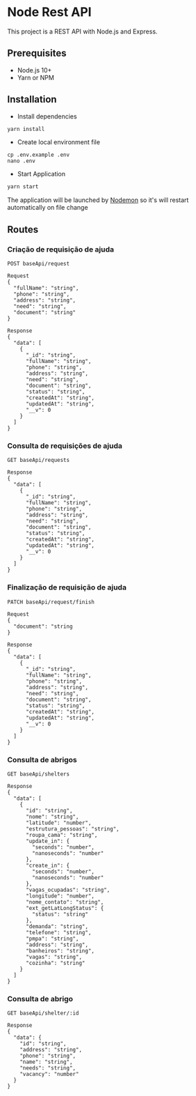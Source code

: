 # Node Rest API

This project is a REST API with Node.js and Express.

## Prerequisites
- Node.js 10+
- Yarn or NPM

## Installation
- Install dependencies
```bash
yarn install
```
- Create local environment file
```shell
cp .env.example .env
nano .env
```
- Start Application
```bash
yarn start
```
The application will be launched by [Nodemon](https://nodemon.com) so it's will restart automatically on file change

## Routes
### Criação de requisição de ajuda
```
POST baseApi/request

Request
{
  "fullName": "string",
  "phone": "string",
  "address": "string",
  "need": "string",
  "document": "string"
}

Response
{
  "data": [
    {
      "_id": "string",
      "fullName": "string",
      "phone": "string",
      "address": "string",
      "need": "string",
      "document": "string",
      "status": "string",
      "createdAt": "string",
      "updatedAt": "string",
      "__v": 0
    }
  ]
}
```
 
### Consulta de requisições de ajuda
```
GET baseApi/requests

Response
{
  "data": [
    {
      "_id": "string",
      "fullName": "string",
      "phone": "string",
      "address": "string",
      "need": "string",
      "document": "string",
      "status": "string",
      "createdAt": "string",
      "updatedAt": "string",
      "__v": 0
    }
  ]
}
```
### Finalização de requisição de ajuda
```
PATCH baseApi/request/finish

Request
{
  "document": "string
}

Response
{
  "data": [
    {
      "_id": "string",
      "fullName": "string",
      "phone": "string",
      "address": "string",
      "need": "string",
      "document": "string",
      "status": "string",
      "createdAt": "string",
      "updatedAt": "string",
      "__v": 0
    }
  ]
}
```

### Consulta de abrigos
```
GET baseApi/shelters

Response
{
  "data": [
    {
      "id": "string",
      "nome": "string",
      "latitude": "number",
      "estrutura_pessoas": "string",
      "roupa_cama": "string",
      "update_in": {
        "seconds": "number",
        "nanoseconds": "number"
      },
      "create_in": {
        "seconds": "number",
        "nanoseconds": "number"
      },
      "vagas_ocupadas": "string",
      "longitude": "number",
      "nome_contato": "string",
      "ext_getLatLongStatus": {
        "status": "string"
      },
      "demanda": "string",
      "telefone": "string",
      "pmpa": "string",
      "address": "string",
      "banheiros": "string",
      "vagas": "string",
      "cozinha": "string"
    }
  ]
}
```

### Consulta de abrigo
```
GET baseApi/shelter/:id

Response
{
  "data": {
    "id": "string",
    "address": "string",
    "phone": "string",
    "name": "string",
    "needs": "string",
    "vacancy": "number"
  }
}
```